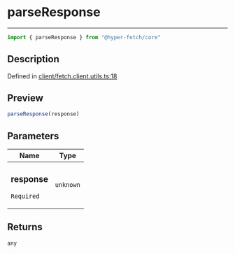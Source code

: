 

# parseResponse

<div class="api-docs__separator" data-reactroot="">

---

</div><div class="api-docs__import" data-reactroot="">

```ts
import { parseResponse } from "@hyper-fetch/core"
```

</div><div class="api-docs__section">

## Description

</div><div class="api-docs__description"><span class="api-docs__do-not-parse">



</span></div><p class="api-docs__definition">

Defined in [client/fetch.client.utils.ts:18](https://github.com/BetterTyped/hyper-fetch/blob/a5ae46b5/packages/core/src/client/fetch.client.utils.ts#L18)

</p><div class="api-docs__section">

## Preview

</div><div class="api-docs__preview fn">

```ts
parseResponse(response)
```

</div><div class="api-docs__section">

## Parameters

</div><div class="api-docs__parameters"><table><thead><tr><th>Name</th><th>Type</th></tr></thead><tbody><tr param-data="response"><td class="api-docs__param-name required">

### response 

`Required`

</td><td class="api-docs__param-type">

`unknown`

</td></tr></tbody></table></div><div class="api-docs__section">

## Returns

</div><div class="api-docs__returns">

```ts
any
```

</div>